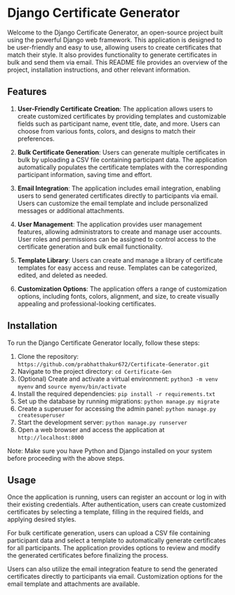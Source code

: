 # Django Certificate Generator

Welcome to the Django Certificate Generator, an open-source project built using the powerful Django web framework. This application is designed to be user-friendly and easy to use, allowing users to create certificates that match their style. It also provides functionality to generate certificates in bulk and send them via email. This README file provides an overview of the project, installation instructions, and other relevant information.

## Features

1. **User-Friendly Certificate Creation**: The application allows users to create customized certificates by providing templates and customizable fields such as participant name, event title, date, and more. Users can choose from various fonts, colors, and designs to match their preferences.

2. **Bulk Certificate Generation**: Users can generate multiple certificates in bulk by uploading a CSV file containing participant data. The application automatically populates the certificate templates with the corresponding participant information, saving time and effort.

3. **Email Integration**: The application includes email integration, enabling users to send generated certificates directly to participants via email. Users can customize the email template and include personalized messages or additional attachments.

4. **User Management**: The application provides user management features, allowing administrators to create and manage user accounts. User roles and permissions can be assigned to control access to the certificate generation and bulk email functionality.

5. **Template Library**: Users can create and manage a library of certificate templates for easy access and reuse. Templates can be categorized, edited, and deleted as needed.

6. **Customization Options**: The application offers a range of customization options, including fonts, colors, alignment, and size, to create visually appealing and professional-looking certificates.

## Installation

To run the Django Certificate Generator locally, follow these steps:

1. Clone the repository: `https://github.com/prabhatthakur672/Certificate-Generator.git`
2. Navigate to the project directory: `cd Certificate-Gen`
3. (Optional) Create and activate a virtual environment: `python3 -m venv myenv` and `source myenv/bin/activate`
4. Install the required dependencies: `pip install -r requirements.txt`
5. Set up the database by running migrations: `python manage.py migrate`
6. Create a superuser for accessing the admin panel: `python manage.py createsuperuser`
7. Start the development server: `python manage.py runserver`
8. Open a web browser and access the application at `http://localhost:8000`

Note: Make sure you have Python and Django installed on your system before proceeding with the above steps.

## Usage

Once the application is running, users can register an account or log in with their existing credentials. After authentication, users can create customized certificates by selecting a template, filling in the required fields, and applying desired styles.

For bulk certificate generation, users can upload a CSV file containing participant data and select a template to automatically generate certificates for all participants. The application provides options to review and modify the generated certificates before finalizing the process.

Users can also utilize the email integration feature to send the generated certificates directly to participants via email. Customization options for the email template and attachments are available.

